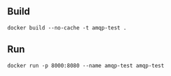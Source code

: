 ## Build
```
docker build --no-cache -t amqp-test .
```

## Run
```
docker run -p 8000:8080 --name amqp-test amqp-test 
```